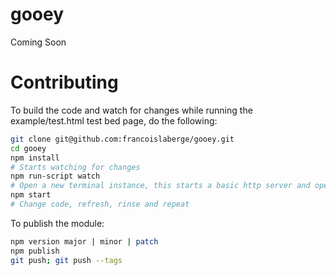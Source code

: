 # gooey
Coming Soon


# Contributing

To build the code and watch for changes while running the example/test.html test bed page, do the following:

```bash
git clone git@github.com:francoislaberge/gooey.git
cd gooey
npm install
# Starts watching for changes
npm run-script watch
# Open a new terminal instance, this starts a basic http server and opens up the test page in your browser
npm start
# Change code, refresh, rinse and repeat
```

To publish the module:

```bash
npm version major | minor | patch
npm publish
git push; git push --tags
```

